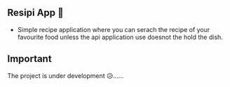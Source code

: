 ## Resipi App 🍲

- Simple recipe application where you can serach the recipe of your favourite food unless the api application use doesnot the hold the dish.

## Important 

The project is under development 😥......